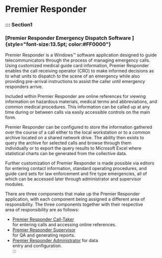 # Premier Responder

### ::: Section1

### **\[Premier Responder Emergency Dispatch Software ]{style="font-size:13.5pt;**&#xD; **color:#FF0000"}**

Premier Responder is a Windows™ software application designed to guide\
telecommunicators through the process of managing emergency calls.&#x20;\
Using customized medical guide card information, Premier Responder\
enables the call receiving operator (CRO) to make informed decisions as\
to what units to dispatch to the scene of an emergency while also\
providing pre-arrival instructions to assist the caller until emergency\
responders arrive.

Included within Premier Responder are online references for viewing\
information on hazardous materials, medical terms and abbreviations, and\
common medical procedures.  This information can be called up at any\
time during or between calls via easily accessible controls on the main\
form.

Premier Responder can be configured to store the information gathered\
over the course of a call either to the local workstation or to a common\
archive located on a shared network drive.  The ability then exists to\
query the archive for selected calls and browse through them\
individually or to export the query results to Microsoft Excel where\
statistical charts can be generated from the collective data.

Further customization of Premier Responder is made possible via editors\
for entering contact information, standard operating procedures, and\
guide card sets for law enforcement and fire type emergencies, all of\
which can be accessed later through administrator and supervisor\
modules.

There are three components that make up the Premier Responder\
application, with each component being assigned a different area of\
responsibility.  The three components together with their respective\
area of responsibility are as follows:

* [Premier Responder Call-Taker](<Premier Responder Call-Taker.md>)  \
  for entering calls and accessing online references.
* [Premier Responder Supervisor](<Premier Responder Supervisor.md>)  \
  for QA and generating reports.
* [Premier Responder  Administrator](<Premier Responder Administrator.md>) for data  \
  entry and configuration.  \
  :::
